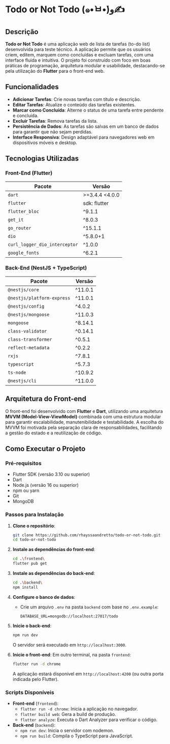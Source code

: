 # Todo or Not Todo (๑•̀ㅂ•́)و✍

## Descrição
**Todo or Not Todo** é uma aplicação web de lista de tarefas (to-do list) desenvolvida para teste técnico. A aplicação permite que os usuários criem, editem, marquem como concluídas e excluam tarefas, com uma interface fluida e intuitiva. O projeto foi construído com foco em boas práticas de programação, arquitetura modular e usabilidade, destacando-se pela utilização do **Flutter** para o front-end web.

## Funcionalidades
- **Adicionar Tarefas**: Crie novas tarefas com título e descrição.
- **Editar Tarefas**: Atualize o conteúdo das tarefas existentes.
- **Marcar como Concluída**: Alterne o status de uma tarefa entre pendente e concluída.
- **Excluir Tarefas**: Remova tarefas da lista.
- **Persistência de Dados**: As tarefas são salvas em um banco de dados para garantir que não sejam perdidas.
- **Interface Responsiva**: Design adaptável para navegadores web em dispositivos móveis e desktop.

## Tecnologias Utilizadas

### Front-End (Flutter)
| Pacote                        | Versão         |
| ----------------------------- | -------------- |
| `dart`                        | >=3.4.4 <4.0.0 |
| `flutter`                     | sdk: flutter   |
| `flutter_bloc`                | ^9.1.1         |
| `get_it`                      | ^8.0.3         |
| `go_router`                   | ^15.1.1        |
| `dio`                         | ^5.8.0+1       |
| `curl_logger_dio_interceptor` | ^1.0.0         |
| `google_fonts`                | ^6.2.1         |

### Back-End (NestJS + TypeScript)
| Pacote                     | Versão  |
| -------------------------- | ------- |
| `@nestjs/core`             | ^11.0.1 |
| `@nestjs/platform-express` | ^11.0.1 |
| `@nestjs/config`           | ^4.0.2  |
| `@nestjs/mongoose`         | ^11.0.3 |
| `mongoose`                 | ^8.14.1 |
| `class-validator`          | ^0.14.1 |
| `class-transformer`        | ^0.5.1  |
| `reflect-metadata`         | ^0.2.2  |
| `rxjs`                     | ^7.8.1  |
| `typescript`               | ^5.7.3  |
| `ts-node`                  | ^10.9.2 |
| `@nestjs/cli`              | ^11.0.0 |

## Arquitetura do Front-end
O front-end foi desenvolvido com **Flutter** e **Dart**, utilizando uma arquitetura **MVVM (Model-View-ViewModel)** combinada com uma estrutura modular para garantir escalabilidade, manutenibilidade e testabilidade. A escolha do MVVM foi motivada pela separação clara de responsabilidades, facilitando a gestão do estado e a reutilização de código.

## Como Executar o Projeto

### Pré-requisitos
- Flutter SDK (versão 3.10 ou superior)
- Dart
- Node.js (versão 16 ou superior)
- npm ou yarn
- Git
- MongoDB

### Passos para Instalação
1. **Clone o repositório**:
   ```bash
   git clone https://github.com/rhayssaandretto/todo-or-not-todo.git
   cd todo-or-not-todo
   ```

2. **Instale as dependências do front-end**:
   ```bash
   cd .\frontend\
   flutter pub get
   ```

3. **Instale as dependências do back-end**:
   ```bash
   cd .\backend\
   npm install
   ```

4. **Configure o banco de dados**:
   - Crie um arquivo `.env` na pasta `backend` com base no `.env.example`:
     ```env
     DATABASE_URL=mongodb://localhost:27017/todo
     ```

5. **Inicie o back-end**:
   ```bash
   npm run dev
   ```
   O servidor será executado em `http://localhost:3000`.

6. **Inicie o front-end**:
   Em outro terminal, na pasta `frontend`:
   ```bash
   flutter run -d chrome
   ```
   A aplicação estará disponível em `http://localhost:4200` (ou outra porta indicada pelo Flutter).

### Scripts Disponíveis
- **Front-end** (`frontend`):
  - `flutter run -d chrome`: Inicia a aplicação no navegador.
  - `flutter build web`: Gera a build de produção.
  - `flutter analyze`: Executa o Dart Analyzer para verificar o código.
- **Back-end** (`backend`):
  - `npm run dev`: Inicia o servidor com nodemon.
  - `npm run build`: Compila o TypeScript para JavaScript.

